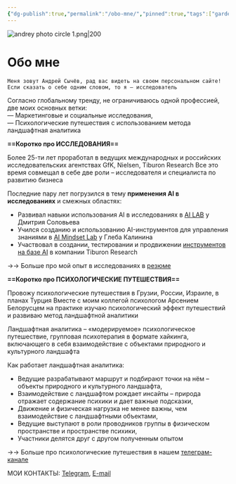 ```yaml
---
{"dg-publish":true,"permalink":"/obo-mne/","pinned":true,"tags":["gardenEntry"]}
---
```


![andrey photo circle 1.png|200](/img/user/Images/andrey%20photo%20circle%201.png)
# Обо мне

```
Меня зовут Андрей Сычёв, рад вас видеть на своем персональном сайте!
Если сказать о себе одним словом, то я — исследователь
```

Согласно глобальному тренду, не ограничиваюсь одной профессией, две моих основных ветки:  
— Маркетинговые и социальные исследования,  
— Психологические путешествия с использованием метода ландшафтная аналитика

**==Коротко про ИССЛЕДОВАНИЯ==**

Более 25-ти лет проработал в ведущих международных и российских исследовательских агентствах GfK, Nielsen, Tiburon Research Все это время совмещал в себе две роли – исследователя и специалиста по развитию бизнеса

Последние пару лет погрузился в тему **применения AI в исследованиях** и смежных областях:

- Развивал навыки использования AI в исследованиях в [AI LAB](https://ai-lab.tech/) у Дмитрия Соловьева
- Учился созданию и использованию AI-инструментов для управления знаниями в [AI Mindset Lab](https://aimindset.org/) у Глеба Калинина
- Участвовал в создании, тестировании и продвижении [инструментов на базе AI](https://blog.fastuna.ru/insightchat) в компании Tiburon Research

→→ Больше про мой опыт в исследованиях в [резюме](https://andreysychev.com/issledovaniya/rezyume/)

**==Коротко про ПСИХОЛОГИЧЕСКИЕ ПУТЕШЕСТВИЯ==**

Провожу психологические путешествия в Грузии, России, Израиле, в планах Турция Вместе с моим коллегой психологом Арсением Белорусцем на практике изучаю психологический эффект путешествий и развиваю метод ландшафтной аналитики

Ландшафтная аналитика – «модерируемое» психологическое путешествие, групповая психотерапия в формате хайкинга, включающего в себя взаимодействие с объектами природного и культурного ландшафта

Как работает ландшафтная аналитика:

- Ведущие разрабатывают маршрут и подбирают точки на нём – объекты природного и культурного ландшафта,
- Взаимодействие с ландшафтом рождает инсайты – природа отражает содержание психики и дает важные подсказки,
- Движение и физическая нагрузка не менее важны, чем взаимодействие с ландшафтными объектами,
- Ведущие выступают в роли проводников группы в физическом пространстве и пространстве психики,
- Участники делятся друг с другом полученным опытом

→→ Больше про психологические путешествия в нашем [телеграм-канале](https://tme/outsideinsight)

МОИ КОНТАКТЫ: [Telegram](https://t.me/andreysychev), [E-mail](mailto:sychevonline@gmail@com)